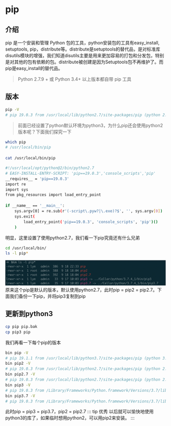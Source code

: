 # pip

## 介绍
pip 是一个安装和管理 Python 包的工具，python安装包的工具有easy_install, setuptools, pip，distribute等。distribute是setuptools的替代品，是对标准库disutils模块的增强，我们知道disutils主要是用来更加容易的打包和分发包，特别是对其他的包有依赖的包。distribute被创建是因为Setuptools包不再维护了。而pip是easy_install的替代品。
> Python 2.7.9 + 或 Python 3.4+ 以上版本都自带 pip 工具

## 版本
```sh
pip -V
# pip 19.0.3 from /usr/local/lib/python2.7/site-packages/pip (python 2.7)
```
>前面已经设置了python默认环境为python3，为什么pip还会使用python2版本呢？下面我们探究一下
```sh
which pip
# /usr/local/bin/pip

cat /usr/local/bin/pip
```
```sh
#!/usr/local/opt/python@2/bin/python2.7
# EASY-INSTALL-ENTRY-SCRIPT: 'pip==19.0.3','console_scripts','pip'
__requires__ = 'pip==19.0.3'
import re
import sys
from pkg_resources import load_entry_point

if __name__ == '__main__':
    sys.argv[0] = re.sub(r'(-script\.pyw?|\.exe)?$', '', sys.argv[0])
    sys.exit(
        load_entry_point('pip==19.0.3', 'console_scripts', 'pip')()
    )
```
明显，这里设置了使用python2.7，我们看一下pip究竟还有什么兄弟
```sh
cd /usr/local/bin/
ls -l pip*
```
![lspip](/python/lspip.png)
原来这个pip是默认的版本，默认使用python2.7，此时pip = pip2 = pip2.7。下面我们备份一下pip，并将pip3复制到pip

## 更新到python3
```sh
cp pip pip.bak
cp pip3 pip
```
我们再看一下每个pip的版本
```sh
bin pip -V
# pip 19.1.1 from /usr/local/lib/python3.7/site-packages/pip (python 3.7)
bin pip2 -V
# pip 19.0.3 from /usr/local/lib/python2.7/site-packages/pip (python 2.7)
bin pip2.7 -V
# pip 19.0.3 from /usr/local/lib/python2.7/site-packages/pip (python 2.7)
bin pip3 -V
# pip 19.0.3 from /Library/Frameworks/Python.framework/Versions/3.7/lib/python3.7/site-packages/pip (python 3.7)
bin pip3.7 -V
# pip 19.0.3 from /Library/Frameworks/Python.framework/Versions/3.7/lib/python3.7/site-packages/pip (python 3.7)
```
此时pip = pip3 = pip3.7，pip2 = pip2.7
::: tip 优秀
以后就可以愉快地使用python3的库了，如果临时想用python2，可以用pip2来安装。
:::